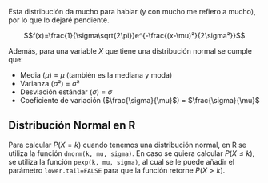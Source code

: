 Esta distribución da mucho para hablar (y con mucho me refiero a mucho), por lo que lo dejaré pendiente.

$$f(x)=\frac{1}{\sigma\sqrt{2\pi}}e^{-\frac{(x-\mu)²}{2\sigma²}}$$

Además, para una variable $X$ que tiene una distribución normal se cumple que:
- Media ($\mu$) = $\mu$ (también es la mediana y moda)
- Varianza ($\sigma²$) = $\sigma²$
- Desviación estándar ($\sigma$) = $\sigma$
- Coeficiente de variación ($\frac{\sigma}{\mu}$) = $\frac{\sigma}{\mu}$

## Distribución Normal en R
Para calcular $P(X=k)$ cuando tenemos una distribución normal, en R se utiliza la función `dnorm(k, mu, sigma)`. En caso se quiera calcular $P(X\leq k)$, se utiliza la función `pexp(k, mu, sigma)`, al cual se le puede añadir el parámetro `lower.tail=FALSE` para que la función retorne $P(X>k)$.